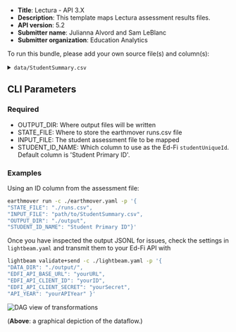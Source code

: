 * **Title**: Lectura - API 3.X
* **Description**: This template maps Lectura assessment results files. 
* **API version**: 5.2
* **Submitter name**: Julianna Alvord and Sam LeBlanc
* **Submitter organization**: Education Analytics

To run this bundle, please add your own source file(s) and column(s):
<details>
<summary><code>data/StudentSummary.csv</code></summary>
</details>


## CLI Parameters

### Required
- OUTPUT_DIR: Where output files will be written
- STATE_FILE: Where to store the earthmover runs.csv file
- INPUT_FILE: The student assessment file to be mapped
- STUDENT_ID_NAME: Which column to use as the Ed-Fi `studentUniqueId`. Default column is 'Student Primary ID'.

### Examples
Using an ID column from the assessment file:
```bash
earthmover run -c ./earthmover.yaml -p '{
"STATE_FILE": "./runs.csv",
"INPUT_FILE": "path/to/StudentSummary.csv",
"OUTPUT_DIR": "./output",
"STUDENT_ID_NAME": "Student Primary ID"}'
```

Once you have inspected the output JSONL for issues, check the settings in `lightbeam.yaml` and transmit them to your Ed-Fi API with
```bash
lightbeam validate+send -c ./lightbeam.yaml -p '{
"DATA_DIR": "./output/",
"EDFI_API_BASE_URL": "yourURL",
"EDFI_API_CLIENT_ID": "yourID",
"EDFI_API_CLIENT_SECRET": "yourSecret",
"API_YEAR": "yourAPIYear" }'
```

![DAG view of transformations](graph.png)

(**Above**: a graphical depiction of the dataflow.)